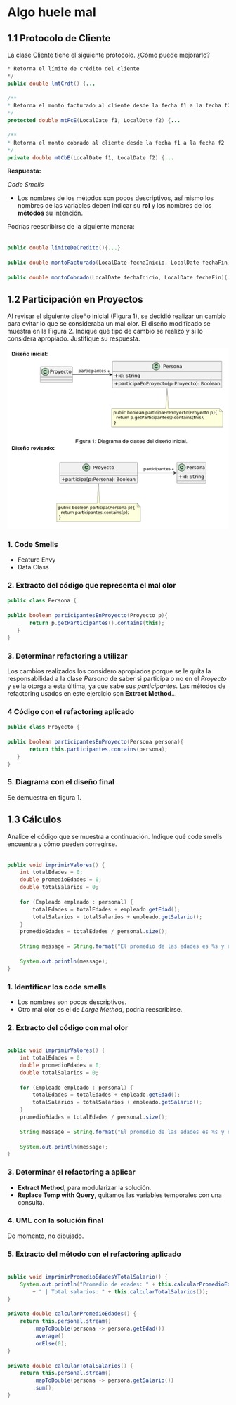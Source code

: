 # Algo huele mal

## 1.1 Protocolo de Cliente
La clase Cliente tiene el siguiente protocolo. ¿Cómo puede mejorarlo? 


```java
* Retorna el límite de crédito del cliente
*/
public double lmtCrdt() {...

/** 
* Retorna el monto facturado al cliente desde la fecha f1 a la fecha f2
*/
protected double mtFcE(LocalDate f1, LocalDate f2) {...

/** 
* Retorna el monto cobrado al cliente desde la fecha f1 a la fecha f2
*/
private double mtCbE(LocalDate f1, LocalDate f2) {...
```

**Respuesta:**

*Code Smells*
- Los nombres de los métodos son pocos descriptivos, así mismo los nombres de las variables deben indicar su **rol** y los nombres de los **métodos** su intención.

Podrías reescribirse de la siguiente manera:

```java

public double limiteDeCredito(){...}

public double montoFacturado(LocalDate fechaInicio, LocalDate fechaFin){...}

public double montoCobrado(LocalDate fechaInicio, LocalDate fechaFin){...}
```

## 1.2 Participación en Proyectos

Al revisar el siguiente diseño inicial (Figura 1), se decidió realizar un cambio para evitar lo que se consideraba un mal olor. El diseño modificado se muestra en la Figura 2. Indique qué tipo de cambio se realizó y si lo considera apropiado. Justifique su respuesta.

![alt text](image.png)

### 1. Code Smells
- Feature Envy
- Data Class

### 2. Extracto del código que representa el mal olor

 ```java
 public class Persona {

public boolean participantesEnProyecto(Proyecto p){
        return p.getParticipantes().contains(this);
    }
 }
```
### 3. Determinar refactoring a utilizar
 Los cambios realizados los considero apropiados porque se le quita la responsabilidad a la clase *Persona* de saber si participa o no en el *Proyecto* y se la otorga a esta última, ya que sabe sus *participantes*.
Las métodos de refactoring usados en este ejercicio son **Extract Method**...

### 4 Código con el refactoring aplicado
 ```java
 public class Proyecto {
    
public boolean participantesEnProyecto(Persona persona){
        return this.participantes.contains(persona);
    }
 }
```
### 5. Diagrama con el diseño final

Se demuestra en figura 1.

## 1.3 Cálculos
Analice el código que se muestra a continuación. Indique qué code smells encuentra y cómo pueden corregirse.						

```java

public void imprimirValores() {
	int totalEdades = 0;
	double promedioEdades = 0;
	double totalSalarios = 0;
	
	for (Empleado empleado : personal) {
		totalEdades = totalEdades + empleado.getEdad();
		totalSalarios = totalSalarios + empleado.getSalario();
	}
	promedioEdades = totalEdades / personal.size();
		
	String message = String.format("El promedio de las edades es %s y el total de salarios es %s", promedioEdades, totalSalarios);
	
	System.out.println(message);
}


```

### 1. Identificar los code smells
- Los nombres son pocos descriptivos. 
- Otro mal olor es el de *Large Method*, podría reescribirse.

### 2. Extracto del código con mal olor

```java

public void imprimirValores() {
	int totalEdades = 0;
	double promedioEdades = 0;
	double totalSalarios = 0;
	
	for (Empleado empleado : personal) {
		totalEdades = totalEdades + empleado.getEdad();
		totalSalarios = totalSalarios + empleado.getSalario();
	}
	promedioEdades = totalEdades / personal.size();
		
	String message = String.format("El promedio de las edades es %s y el total de salarios es %s", promedioEdades, totalSalarios);
	
	System.out.println(message);
}


```

### 3. Determinar el refactoring a aplicar 

- **Extract Method**, para modularizar la solución.
- **Replace Temp with Query**, quitamos las variables temporales con una consulta.

### 4. UML con la solución final

De momento, no dibujado.


### 5. Extracto del método con el refactoring aplicado

```java

public void imprimirPromedioEdadesYTotalSalario() {
    System.out.println("Promedio de edades: " + this.calcularPromedioEdades()
        + " | Total salarios: " + this.calcularTotalSalarios());
}

private double calcularPromedioEdades() {
    return this.personal.stream()
        .mapToDouble(persona -> persona.getEdad())
        .average()
        .orElse(0);
}

private double calcularTotalSalarios() {
    return this.personal.stream()
        .mapToDouble(persona -> persona.getSalario())
        .sum();
}
```
